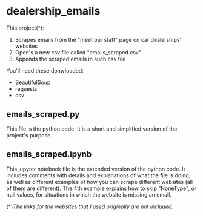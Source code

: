 # dealership_emails
This project(*): 
1. Scrapes emails from the "meet our staff" page on car dealerships' websites
2. Open's a new csv file called "emails_scraped.csv"
3. Appends the scraped emails in such csv file

You'll need these donwloaded:
* BeautifulSoup
* requests
* csv

## emails_scraped.py
This file is the python code. It is a short and simplified version of the project's purpose.

## emails_scraped.ipynb
This jupyter notebook file is the extended version of the python code. It includes comments with details and explanations of what the file is doing, as well as different examples of how you can scrape different websites (all of them are different). The 4th example explains how to skip "NoneType", or null values, for situations in which the website is missing an email.

(*)*The links for the websites that I used originally are not included.*
